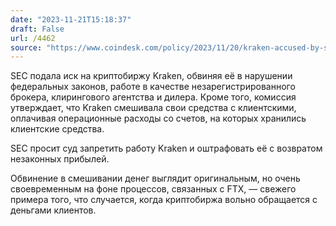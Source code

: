 ```yaml
---
date: "2023-11-21T15:18:37"
draft: False
url: /4462
source: "https://www.coindesk.com/policy/2023/11/20/kraken-accused-by-sec-of-operating-unregistered-platform-improperly-mixing-customer-funds/"
---
```


SEC подала иск на криптобиржу Kraken, обвиняя её в нарушении федеральных законов, работе в качестве незарегистрированного брокера, клирингового агентства и дилера. Кроме того, комиссия утверждает, что Kraken смешивала свои средства с клиентскими, оплачивая операционные расходы со счетов, на которых хранились клиентские средства.

SEC просит суд запретить работу Kraken и оштрафовать её с возвратом незаконных прибылей.

Обвинение в смешивании денег выглядит оригинальным, но очень своевременным на фоне процессов, связанных с FTX, — свежего примера того, что случается, когда криптобиржа вольно обращается с деньгами клиентов.
